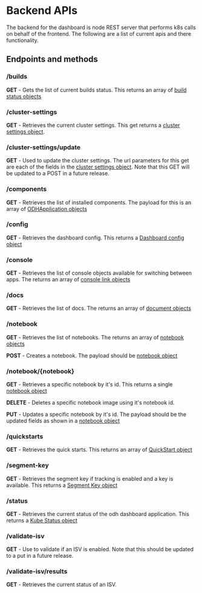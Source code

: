 # Backend APIs
The backend for the dashboard is node REST server that performs k8s calls on behalf of the frontend. The following are a list of current apis and there functionality.

## Endpoints and methods

### /builds
**GET** -  Gets the list of current builds status.  This returns an array of [build status objects](https://github.com/opendatahub-io/odh-dashboard/blob/bf49dc23cd4b5477111ad4590e401a423186fa54/backend/src/types.ts#L242)


### /cluster-settings

**GET** - Retrieves the current cluster settings. This get returns a [cluster settings object](https://github.com/opendatahub-io/odh-dashboard/blob/bf49dc23cd4b5477111ad4590e401a423186fa54/backend/src/types.ts#L16).

### /cluster-settings/update

**GET** - Used to update the cluster settings.  The url parameters for this get are each of the fields in the [cluster settings object](https://github.com/opendatahub-io/odh-dashboard/blob/bf49dc23cd4b5477111ad4590e401a423186fa54/backend/src/types.ts#L16).  Note that this GET will be updated to a POST in a future release.

### /components

**GET** - Retrieves the list of installed components.  The payload for this is an array of [ODHApplication objects](https://github.com/opendatahub-io/odh-dashboard/blob/bf49dc23cd4b5477111ad4590e401a423186fa54/backend/src/types.ts#L155)

### /config

**GET** - Retrieves the dashboard config.  This returns a [Dashboard config object](https://github.com/opendatahub-io/odh-dashboard/blob/bf49dc23cd4b5477111ad4590e401a423186fa54/backend/src/types.ts#L5)

### /console

**GET** - Retrieves the list of console objects available for switching between apps.  The returns an array of [console link objects](https://github.com/opendatahub-io/odh-dashboard/blob/bf49dc23cd4b5477111ad4590e401a423186fa54/backend/src/types.ts#L106)

### /docs

**GET** - Retrieves the list of docs.  The returns an array of [document objects](https://github.com/opendatahub-io/odh-dashboard/blob/bf49dc23cd4b5477111ad4590e401a423186fa54/backend/src/types.ts#L218)

### /notebook

**GET** - Retrieves the list of notebooks.  The returns an array of [notebook objects](https://github.com/opendatahub-io/odh-dashboard/blob/bf49dc23cd4b5477111ad4590e401a423186fa54/backend/src/types.ts#L259)

**POST** - Creates a notebook.  The payload should be [notebook object](https://github.com/opendatahub-io/odh-dashboard/blob/bf49dc23cd4b5477111ad4590e401a423186fa54/backend/src/types.ts#L259)

### /notebook/{notebook}

**GET** - Retrieves a specific notebook by it's id.  This returns a single [notebook object](https://github.com/opendatahub-io/odh-dashboard/blob/bf49dc23cd4b5477111ad4590e401a423186fa54/backend/src/types.ts#L259)

**DELETE** - Deletes a specific notebook image using it's notebook id.  

**PUT** - Updates a specific notebook by it's id.  The payload should be the updated fields as shown in a [notebook object](https://github.com/opendatahub-io/odh-dashboard/blob/bf49dc23cd4b5477111ad4590e401a423186fa54/backend/src/types.ts#L259)

### /quickstarts

**GET** - Retrieves the quick starts.  This returns an array of [QuickStart object](https://github.com/opendatahub-io/odh-dashboard/blob/bf49dc23cd4b5477111ad4590e401a423186fa54/backend/src/types.ts#L23)

### /segment-key

**GET** - Retrieves the segment key if tracking is enabled and a key is available.  This returns a [Segment Key object](https://github.com/opendatahub-io/odh-dashboard/blob/bf49dc23cd4b5477111ad4590e401a423186fa54/backend/src/types.ts#L248)

### /status

**GET** - Retrieves the current status of the odh dashboard application.  This returns a [Kube Status object](https://github.com/opendatahub-io/odh-dashboard/blob/bf49dc23cd4b5477111ad4590e401a423186fa54/backend/src/types.ts#L128)

### /validate-isv

**GET** - Use to validate if an ISV is enabled.  Note that this should be updated to a put in a future release.

### /validate-isv/results

**GET** - Retrieves the current status of an ISV. 